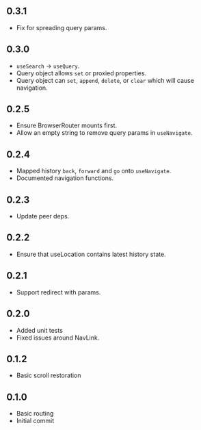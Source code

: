 ## 0.3.1

- Fix for spreading query params.

## 0.3.0

- `useSearch` -> `useQuery`.
- Query object allows `set` or proxied properties.
- Query object can `set`, `append`, `delete`, or `clear` which will cause
  navigation.

## 0.2.5

- Ensure BrowserRouter mounts first.
- Allow an empty string to remove query params in `useNavigate`.

## 0.2.4

- Mapped history `back`, `forward` and `go` onto `useNavigate`.
- Documented navigation functions.

## 0.2.3

- Update peer deps.

## 0.2.2

- Ensure that useLocation contains latest history state.

## 0.2.1

- Support redirect with params.

## 0.2.0

- Added unit tests
- Fixed issues around NavLink.

## 0.1.2

- Basic scroll restoration

## 0.1.0

- Basic routing
- Initial commit
